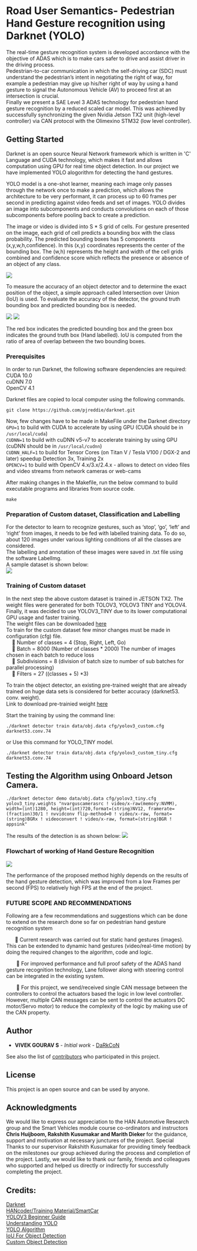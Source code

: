 # Road User Semantics- Pedestrian Hand Gesture recognition using Darknet (YOLO)

The real-time gesture recognition system is developed accordance with the objective of ADAS which is to make cars safer to drive and assist driver in the driving process.  
Pedestrian-to-car communication in which the self-driving car (SDC) must understand the pedestrian’s intent in negotiating the right of way, for example a pedestrian may give up his/her right of way by using a hand gesture to signal the Autonomous Vehicle (AV) to proceed first at an intersection is crucial.  
Finally we present a SAE Level 3 ADAS technology for pedestrian hand gesture recognition by a reduced scaled car model. This was achieved by successfully synchronizing the given Nvidia Jetson TX2 unit (high-level controller) via CAN protocol with the Olimexino STM32 (low level controller). 


## Getting Started

Darknet is an open source Neural Network framework which is written in 'C' Language and CUDA technology, which makes it fast and allows computation using GPU for real time object detection. In our project we have implemented YOLO alogorithm for detecting the hand gestures.
<p>
YOLO model is a one-shot learner, meaning each image only passes through the network once to make a prediction, which allows the architecture to be very performant, it can process up to 60 frames per second in predicting against video feeds and set of images. YOLO divides an image into subcomponents and conducts convolutions on each of those subcomponents before pooling back to create a prediction.</p>  
<p>
The image or video is divided into S * S grid of cells. For gesture presented on the image, each grid of cell predicts a bounding box with the class probability. The predicted bounding boxes has 5 components (x,y,w,h,confidence). In this (x,y) coordinates represents the center of the bounding box. The (w,h) represents the height and width of the cell grids combined and confidence score which reflects the presence or absence of an object of any class. </p>  
<img src="images/yoloworking.JPG">  
<p>
  To measure the accuracy of an object detector and to determine the exact position of the object, a simple approach called Intersection over Union (IoU) is used. To evaluate the accuracy of the detector, the ground truth bounding box and predicted bounding box is needed.
  </p>  
 <img src="images/iou.JPG">  <img src="images/iou2.JPG">  
  <p>The red box indicates the predicted bounding box and the green box indicates the ground truth box (Hand labelled). IoU is computed from the ratio of area of overlap between the two bounding boxes. </p>


### Prerequisites

In order to run Darknet, the following software dependencies are required:  
  CUDA 10.0  
  cuDNN 7.0  
  OpenCV 4.1  


Darknet files are copied to local computer using the following commands.
```
git clone https://github.com/pjreddie/darknet.git
```    
Now, few changes have to be made in MakeFile under the Darknet directory    
`GPU=1` to build with CUDA to accelerate by using GPU (CUDA should be in `/usr/local/cuda`)  
`CUDNN=1` to build with cuDNN v5-v7 to accelerate training by using GPU (cuDNN should be in `/usr/local/cudnn`)  
`CUDNN_HALF=1` to build for Tensor Cores (on Titan V / Tesla V100 / DGX-2 and later) speedup Detection 3x, Training 2x  
`OPENCV=1` to build with OpenCV 4.x/3.x/2.4.x - allows to detect on video files and video streams from network cameras or web-cams  
    
  After making changes in the Makefile, run the below command to build executable programs and libraries from source code.  
```
make
```

### Preparation of Custom dataset, Classification and Labelling

For the detector to learn to recognize gestures, such as ‘stop’, ‘go’, ‘left’ and ‘right’ from images, it needs to be fed with labelled training data. To do so, about 120 images under various lighting conditions of all the classes are considered.  
The labelling and annotation of these images were saved in .txt file using the software Labellmg.  
A sample dataset is shown below:  
<img src="/images/dataset.JPG">  

  
### Training of Custom dataset  
In the next step the above custom dataset is trained in JETSON TX2. The weight files were generated for both TOLOV3, YOLOV3 TINY and YOLOV4. Finally, it was decided to use YOLOV3_TINY due to its lower computational GPU usage and faster training.   
The weight files can be downloaded [here](https://drive.google.com/drive/folders/1aZD_CfDZBYE4Ir5AvfCp_YuWwS9ja5Ab?usp=sharing)  
To train for the custom dataset few minor changes must be made in configuration (cfg) file.  
  &nbsp;&nbsp;&nbsp;&nbsp;	Number of classes = 4 (Stop, Right, Left, Go)  
  &nbsp;&nbsp;&nbsp;&nbsp;	Batch = 8000 (Number of classes * 2000) The number of images chosen in each batch to reduce loss  
  &nbsp;&nbsp;&nbsp;&nbsp;	Subdivisions = 8 (division of batch size to number of sub batches for parallel processing)  
  &nbsp;&nbsp;&nbsp;&nbsp;	Filters = 27 ((classes + 5) *3)  
    
  To train the object detector, an existing pre-trained weight that are already trained on huge data sets is considered for better accuracy (darknet53. conv. weight).  
  Link to download pre-trainied weight [here](https://pjreddie.com/media/files/darknet53.conv.74)  

Start the training by using the command line:
```
./darknet detector train data/obj.data cfg/yolov3_custom.cfg darknet53.conv.74
```
or Use this command for YOLO_TINY model.   

```
./darknet detector train data/obj.data cfg/yolov3_custom_tiny.cfg darknet53.conv.74
```


## Testing the Algorithm using Onboard Jetson Camera.
  
```
./darknet detector demo data/obj.data cfg/yolov3_tiny.cfg yolov3_tiny.weights "nvarguscamerasrc ! video/x-raw(memory:NVMM), width=(int)1280, height=(int)720,format=(string)NV12, framerate=(fraction)30/1 ! nvvidconv flip-method=0 ! video/x-raw, format=(string)BGRx ! videoconvert ! video/x-raw, format=(string)BGR ! appsink"
```  
<p>
  The results of the detection is as shown below:  
  <img src="./images/detection.JPG">  



### Flowchart of working of Hand Gesture Recognition  
 <img src="./images/flowchart.JPG">  
 
<p>The performance of the proposed method highly depends on the results of the hand gesture detection, which was improved from a low Frames per second (FPS) to relatively high FPS at the end of the project.</p>

### FUTURE SCOPE AND RECOMMENDATIONS

<p>Following are a few recommendations and suggestions which can be done to extend on the research done so far on pedestrian hand gesture recognition system </p>  
<p>&nbsp;&nbsp;&nbsp;&nbsp;&nbsp;&nbsp;	Current research was carried out for static hand gestures (images). This can be extended to dynamic hand gestures (video/real-time motion) by doing the required changes to the algorithm, code and logic.</p>  
<p>&nbsp;&nbsp;&nbsp;&nbsp;&nbsp;&nbsp; 	For improved performance and full proof safety of the ADAS hand gesture recognition technology, Lane follower along with steering control can be integrated in the existing system.  </p>  
<p>&nbsp;&nbsp;&nbsp;&nbsp;&nbsp;&nbsp; 	For this project, we send/received single CAN message between the controllers to control the actuators based the logic in low level controller. However, multiple CAN messages can be sent to control the actuators DC motor/Servo motor) to reduce the complexity of the logic by making use of the CAN property.  </p>  


## Author

* **VIVEK GOURAV S** - *Initial work* - [DaRkCoN](https://github.com/vivekgourav)

See also the list of [contributors](https://github.com/vivekgourav/Static-Hand-Gesture-Recognition-using-YOLO/blob/master/contributors/team.txt) who participated in this project.

## License

This project is an open source and can be used by anyone.

## Acknowledgments

We would like to express our appreciation to the HAN Automotive Research group and the Smart Vehicles module course co-ordinators and instructors <b>Chris Huijboom, Rakshith Kusumakar and Marith Dieker </b>for the guidance, support and motivation at necessary junctures of the project. Special Thanks to our supervisor Rakshith Kusumakar for providing timely feedback on the milestones our group achieved during the process and completion of the project. Lastly, we would like to thank our family, friends and colleagues who supported and helped us directly or indirectly for successfully completing the project.

## Credits:  

  [Darknet](https://github.com/AlexeyAB/darknet)  
  [HANcoder/Training Material/SmartCar](http://openmbd.com/wiki/HANcoder/Training_Material/SmartCar)      
  [YOLOV3 Beginner Guide](https://towardsdatascience.com/dive-really-deep-into-yolo-v3-a-beginners-guide-9e3d2666280e)      
  [Understanding YOLO](https://hackernoon.com/understanding-yolo-f5a74bbc7967)      
  [YOLO Algorithm](https://appsilon.com/object-detection-yolo-algorithm/)      
  [IoU For Object Detection](https://www.pyimagesearch.com/2016/11/07/intersection-over-union-iou-for-object-detection/)  
  [Custom Object Detection](https://blog.francium.tech/custom-object-training-and-detection-with-yolov3-darknet-and-opencv-41542f2ff44e)   
  
  
  
 
